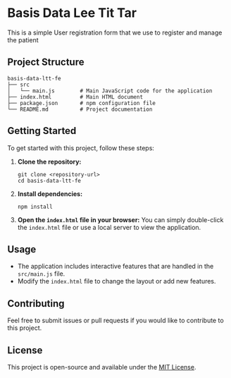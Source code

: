 # Basis Data Lee Tit Tar

This is a simple User registration form that we use to register and manage the patient

## Project Structure

```
basis-data-ltt-fe
├── src
│   └── main.js        # Main JavaScript code for the application
├── index.html         # Main HTML document
├── package.json       # npm configuration file
└── README.md          # Project documentation
```

## Getting Started

To get started with this project, follow these steps:

1. **Clone the repository:**
   ```
   git clone <repository-url>
   cd basis-data-ltt-fe
   ```

2. **Install dependencies:**
   ```
   npm install
   ```

3. **Open the `index.html` file in your browser:**
   You can simply double-click the `index.html` file or use a local server to view the application.

## Usage

- The application includes interactive features that are handled in the `src/main.js` file.
- Modify the `index.html` file to change the layout or add new features.

## Contributing

Feel free to submit issues or pull requests if you would like to contribute to this project.

## License

This project is open-source and available under the [MIT License](LICENSE).